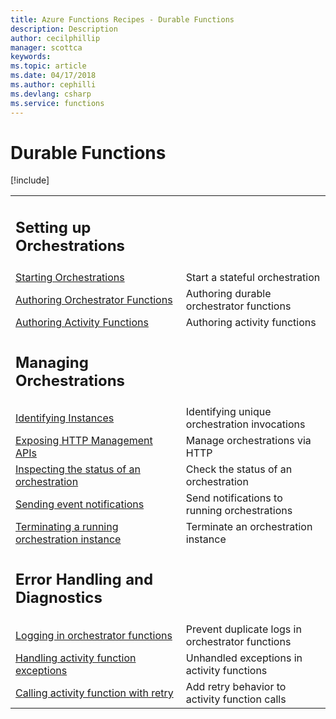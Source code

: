```yaml
---
title: Azure Functions Recipes - Durable Functions
description: Description
author: cecilphillip
manager: scottca
keywords:
ms.topic: article
ms.date: 04/17/2018
ms.author: cephilli
ms.devlang: csharp
ms.service: functions
---
```


# Durable Functions

[!include[](../includes/header.md)]

| | |
|---|---|
|<h2>Setting up Orchestrations</h2> | |
[Starting Orchestrations](durable-setup.md#starting-orchestrations) | Start a stateful orchestration
[Authoring Orchestrator Functions](durable-setup.md#authoring-orchestrator-functions) | Authoring durable orchestrator functions
[Authoring Activity Functions](durable-setup.md#authoring-activity-functions) | Authoring activity functions
|<h2>Managing Orchestrations</h2> | |
[Identifying Instances](durable-manage-orchestrations.md#identifying-instances) | Identifying unique orchestration invocations
[Exposing HTTP Management APIs](durable-manage-orchestrations.md#exposing-http-management-apis) | Manage orchestrations via HTTP
[Inspecting the status of an orchestration](durable-manage-orchestrations.md#inspecting-the-status-of-an-orchestration) | Check the status of an orchestration
[Sending event notifications](durable-manage-orchestrations.md#sending-event-notifications) | Send notifications to running orchestrations
[Terminating a running orchestration instance](durable-manage-orchestrations.md#terminating-a-running-orchestration-instance) | Terminate an orchestration instance
|<h2>Error Handling and Diagnostics</h2> | |
[Logging in orchestrator functions](durable-diagnostics.md#logging-in-orchestrator-functions) | Prevent duplicate logs in orchestrator functions
[Handling activity function exceptions](durable-diagnostics.md#handling-activity-function-exceptions) | Unhandled exceptions in activity functions
[Calling activity function with retry](durable-diagnostics.md#calling-activity-functions-with-retry) | Add retry behavior to activity function calls
